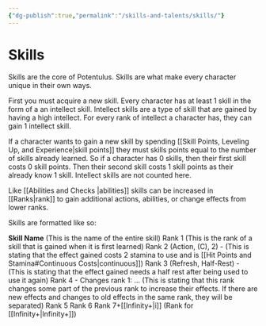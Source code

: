 ```yaml
---
{"dg-publish":true,"permalink":"/skills-and-talents/skills/"}
---
```


# Skills
Skills are the core of Potentulus. Skills are what make every character unique in their own ways.

First you must acquire a new skill. Every character has at least 1 skill in the form of a an intellect skill. Intellect skills are a type of skill that are gained by having a high intellect. For every rank of intellect a character has, they can gain 1 intellect skill.

If a character wants to gain a new skill by spending [[Skill Points, Leveling Up, and Experience\|skill points]] they must skills points equal to the number of skills already learned. So if a character has 0 skills, then their first skill costs 0 skill points. Then their second skill costs 1 skill points as their already know 1 skill. Intellect skills are not counted here.

Like [[Abilities and Checks \|abilities]] skills can be increased in [[Ranks\|rank]] to gain additional actions, abilities, or change effects from lower ranks.

Skills are formatted like so:

**Skill Name** (This is the name of the entire skill)
	Rank 1 (This is the rank of a skill that is gained when it is first learned)
	Rank 2 (Action, (C), 2)
	-  (This is stating that the effect gained costs 2 stamina to use and is [[Hit Points and Stamina#Continuous Costs\|continuous]])
	Rank 3 (Refresh, Half-Rest)
	-  (This is stating that the effect gained needs a half rest after being used to use it again)
	Rank 4
	- Changes rank 1:  ... (This is stating that this rank changes some part of the previous rank to increase their effects. If there are new effects and changes to old effects in the same rank, they will be separated)
	Rank 5 
	Rank 6
	Rank 7+[[Infinity+\|i]] (Rank for [[Infinity+\|Infinity+]])
